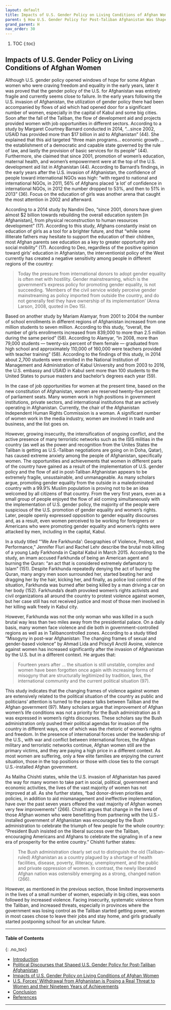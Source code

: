 ```yaml
---
layout: default
title: Impacts of U.S. Gender Policy on Living Conditions of Afghan Women
parent: § How U.S. Gender Policy for Post-Taliban Afghanistan Was Shaped 
grand_parent: H
nav_order: 30 
---
```

<style>
.dont-break-out {
  /* These are technically the same, but use both */
  overflow-wrap: break-word;
  word-wrap: break-word;

     -ms-word-break: break-all;
  /* This is the dangerous one in WebKit, as it breaks things wherever */
  word-break: break-all;
  /* Instead use this non-standard one: */
  word-break: break-word;
}

.youtube-container {
    position: relative;
    width: 100%;
    height: 0;
    padding-bottom: 56.25%;
}
.youtube-video {
    position: absolute;
    top: 0;
    left: 0;
    width: 100%;
    height: 100%;
}

</style>

<div class="dont-break-out" markdown="1">

1. TOC
{:toc}

## Impacts of U.S. Gender Policy on Living Conditions of Afghan Women
Although U.S. gender policy opened windows of hope for some Afghan women who were craving freedom and equality in the early years, later it was proved that the gender policy of the U.S. for Afghanistan was entirely fragile and currently seems close to failure. In the early years following the U.S. invasion of Afghanistan, the utilization of gender policy there had been accompanied by flows of aid which had opened door for a significant number of women, especially in the capital of Kabul and some big cities. Soon after the fall of the Taliban, the flow of development aid and projects provided women with job opportunities in different sectors. According to a study by Margaret Courtney Barnard conducted in 2014, “…since 2002, USAID has provided more than $17 billion in aid to Afghanistan” (44). She explained that this aid targeted “three main programs… economic growth … the establishment of a democratic and capable state governed by the rule of law, and lastly the provision of basic services for its people” (44). Furthermore, she claimed that since 2001, promotion of women’s education, maternal health, and women’s empowerment were at the top of the U.S. development aid list in Afghanistan (44). According to Barnard’s findings, in the early years after the U.S. invasion of Afghanistan, the confidence of people toward international NGOs was high: “with regard to national and international NGOs, in 2011, 56% of Afghans placed ‘a lot’ of confidence in international NGOs, in 2012 the number dropped to 53%, and then to 51% in 2013” (36). Focus on the education of girls was another arena that caught the most attention in 2002 and afterward.

According to a 2014 study by Nandini Deo, “since 2001, donors have given almost $2 billion towards rebuilding the overall education system [in Afghanistan], from physical reconstruction to human resources development” (17). According to this study, Afghans constantly insist on education of girls as a tool for a brighter future, and that “while some illiterate fathers may hesitate to support the education of their children, most Afghan parents see education as a key to greater opportunity and social mobility” (17). According to Deo, regardless of the positive opinion toward girls’ education in Afghanistan, the interventionist policy of the West currently has created a negative sensitivity among people in different regions of the country:

> Today the pressure from international donors to adopt gender equality is often met with hostility. Gender mainstreaming, which is the government’s express policy for promoting gender equality, is not succeeding. ‘Members of the civil service widely perceive gender mainstreaming as policy imported from outside the country, and do not generally feel they have ownership of its implementation’ (Anna Larson, 2008, quoted in Deo 15).

Based on another study by Mariam Alamyar, from 2001 to 2004 the number of school enrollments in different regions of Afghanistan increased from one million students to seven million. According to this study, “overall, the number of girls enrollments increased from 839,000 to more than 2.5 million during the same period” (58). According to Alamyar, “in 2008, more than 79,000 students — twenty-six percent of them female — graduated from high school and approximately 110,000 of 160,000 were teachers provided with teacher training” (58). According to the findings of this study, in 2014 about 2,700 students were enrolled in the National Institution of Management and Administration of Kabul University and from 2003 to 2016, the U.S. embassy and USAID in Kabul sent more than 100 students to the United States to pursue masters and bachelor’s degrees each year (59).

In the case of job opportunities for women at the present time, based on the new constitution of Afghanistan, women are reserved twenty-five percent of parliament seats. Many women work in high positions in government institutions, private sectors, and international institutions that are actively operating in Afghanistan. Currently, the chair of the Afghanistan Independent Human Rights Commission is a woman. A significant number of women work in the media industry, women are involved in trade and business, and the list goes on.

However, growing insecurity, the intensification of ongoing conflict, and the active presence of many terroristic networks such as the ISIS militias in the country (as well as the power and recognition from the Unites States the Taliban is getting as U.S.-Taliban negotiations are going on in Doha, Qatar), has caused extreme anxiety among the people of Afghanistan, specifically women. The opportunities and achievements that women in different parts of the country have gained as a result of the implementation of U.S. gender policy and the flow of aid in post-Taliban Afghanistan appears to be extremely fragile, unsustainable, and unmanageable. As many scholars argue, promoting gender equality from the outside in a maledominated country with a 99.9% Muslim population is proving not to be an idea welcomed by all citizens of that country. From the very first years, even as a small group of people enjoyed the flow of aid coming simultaneously with the implementation of U.S. gender policy, the majority of the people were suspicious of the U.S. promotion of gender equality and women’s rights. Later, people openly expressed opposition to gender equality discourses and, as a result, even women perceived to be working for foreigners or Americans who were promoting gender equality and women’s rights were attacked by men, including in the capital, Kabul.

In a study titled “‘We Are Farkhunda’: Geographies of Violence, Protest, and Performance,” Jennifer Fluri and Rachel Lehr describe the brutal mob killing of a young Lady Farkhonda in Capital Kabul in March 2015. According to the study, an imam accused Farkhunda of being an American agent and burning the Quran: “an act that is considered extremely defamatory to Islam” (151). Despite Farkhunda repeatedly denying the act of burning the Quran, many angry men soon surrounded her, started beating her and dragging her by the hair, kicking her, and finally, as police lost control of the situation, Farkhunda was burned after being killed by a man driving a car on her body (152). Farkhunda’s death provoked women’s rights activists and civil organizations all around the country to protest violence against women, but her case still has not received justice and most of those men involved in her killing walk freely in Kabul city.

However, Farkhunda was not the only woman who was killed in a such brutal way less than two miles away from the presidential palace. On a daily basis, many women face violence and die both in government-controlled regions as well as in Talibancontrolled zones. According to a study titled “Misogyny in post-war Afghanistan: The changing frames of sexual and gender-based violence” by Ahmad Lida and Priscyll Anctil Avoine, violence against women has increased significantly after the invasion of Afghanistan by the U.S. but in a different context. He argues that:

> Fourteen years after … the situation is still unstable, complex and women have been forgotten once again with increasing forms of misogyny that are structurally legitimized by tradition, laws, the international community and the current political situation (97).

This study indicates that the changing frames of violence against women are extensively related to the political situation of the country as public and politicians’ attention is turned to the peace talks between Taliban and the Afghan government (97). Many scholars argue that improvement of Afghan women’s life conditions was not a priority for the Bush administration as it was expressed in women’s rights discourses. These scholars say the Bush administration only pushed their political agendas for invasion of the country in different ways, one of which was the rhetoric of women’s rights and freedom. In the presence of international forces under the leadership of the U.S., with war and conflict between international forces, the Afghan military and terroristic networks continue, Afghan women still are the primary victims, and they are paying a high price in a different context. As most women are suffering, only a few elite families are enjoying the current situation, those in the top positions or those with close ties to the corrupt U.S.-installed Afghan government.

As Maliha Chishti states, while the U.S. invasion of Afghanistan has paved the way for many women to take part in social, political, government and economic activities, the lives of the vast majority of women has not improved at all. As she further states, “bad donor-driven priorities and policies, in addition to aid mismanagement and ineffective implementation, have over the past seven years offered the vast majority of Afghan women very few improvements” (266). Chishti argues that change in the lives of those Afghan women who were benefitting from partnering with the U.S.-installed government of Afghanistan was encouraged by the Bush administration to celebrate the triumph of few people for the whole country: “President Bush insisted on the liberal success over the Taliban, encouraging Americans and Afghans to celebrate the signaling in of a new era of prosperity for the entire country.” Chishti further states:

> The Bush administration clearly set out to distinguish the old (Taliban-ruled) Afghanistan as a country plagued by a shortage of health facilities, disease, poverty, illiteracy, unemployment, and the public and private oppression of women. In contrast, the newly liberated Afghan nation was ostensibly emerging as a strong, changed nation (266).

However, as mentioned in the previous section, those limited improvements in the lives of a small number of women, especially in big cities, was soon followed by increased violence. Facing insecurity, systematic violence from the Taliban, and increased threats, especially in provinces where the government was losing control as the Taliban started getting power, women in most cases chose to leave their jobs and stay home, and girls gradually started postponing school for an unclear future.

***

#### Table of Contents
{: .no_toc}

<ul><li> <a href="/docs/H/How-U.S.-Gender-Policy-for-Post-Taliban-Afghanistan-Was-Shaped-1/">Introduction</a></li><li> <a href="/docs/H/How-U.S.-Gender-Policy-for-Post-Taliban-Afghanistan-Was-Shaped-2/">Political Discourses that Shaped U.S. Gender Policy for Post-Taliban Afghanistan</a></li><li> <a href="/docs/H/How-U.S.-Gender-Policy-for-Post-Taliban-Afghanistan-Was-Shaped-3/">Impacts of U.S. Gender Policy on Living Conditions of Afghan Women</a></li><li> <a href="/docs/H/How-U.S.-Gender-Policy-for-Post-Taliban-Afghanistan-Was-Shaped-4/">U.S. Forces’ Withdrawal from Afghanistan is Posing a Real Threat to Women and their Nineteen Years of Achievements</a></li><li> <a href="/docs/H/How-U.S.-Gender-Policy-for-Post-Taliban-Afghanistan-Was-Shaped-5/">Conclusion</a></li><li> <a href="/docs/H/How-U.S.-Gender-Policy-for-Post-Taliban-Afghanistan-Was-Shaped-6/">References</a></li></ul>

***

</div>
